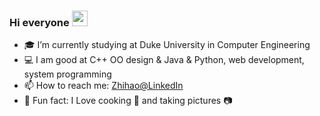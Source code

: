 ### Hi everyone <a href="https://www.gautamkrishnar.com/"><img src="https://media.giphy.com/media/hvRJCLFzcasrR4ia7z/giphy.gif" width="25px"></a>

<!--
**zeee233/zeee233** is a ✨ _special_ ✨ repository because its `README.md` (this file) appears on your GitHub profile.

Here are some ideas to get you started:
-->
- :mortar_board: I’m currently studying at Duke University in Computer Engineering
- :computer: I am good at C++ OO design & Java & Python, web development, system programming
- :mailbox: How to reach me: [Zhihao@LinkedIn](https://www.linkedin.com/in/zhihao-zou/)
- :violin: Fun fact: I Love cooking :rice: and taking pictures :camera:

